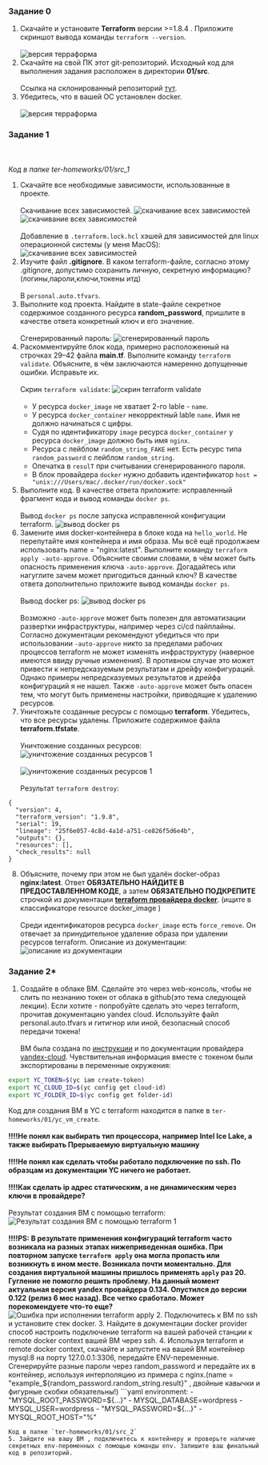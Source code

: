 ### Задание 0
1. Скачайте и установите **Terraform** версии >=1.8.4 . Приложите скриншот вывода команды ```terraform --version```.
<br><br>
![версия терраформа](./pic/0_1_1.png)
2. Скачайте на свой ПК этот git-репозиторий. Исходный код для выполнения задания расположен в директории **01/src**.
<br><br>
Ссылка на склонированный репозиторий [тут](https://github.com/VikhlyantsevA/ter-homeworks).
3. Убедитесь, что в вашей ОС установлен docker.
<br><br>
![версия терраформа](./pic/0_3_1.png)


### Задание 1
<br><br>
*Код в папке ter-homeworks/01/src_1*

1. Скачайте все необходимые зависимости, использованные в проекте. 
<br><br>
Скачивание всех зависимостей.
![скачивание всех зависимостей](./pic/1_1_1.png)
![скачивание всех зависимостей](./pic/1_1_2.png)
<br><br>
Добавление в `.terraform.lock.hcl` хэшей для зависимостей для linux операционной системы (у меня MacOS):
![скачивание всех зависимостей](./pic/1_1_3.png)
2. Изучите файл **.gitignore**. В каком terraform-файле, согласно этому .gitignore, допустимо сохранить личную, секретную информацию?(логины,пароли,ключи,токены итд)
<br><br>
В `personal.auto.tfvars`.
3. Выполните код проекта. Найдите  в state-файле секретное содержимое созданного ресурса **random_password**, пришлите в качестве ответа конкретный ключ и его значение.
<br><br>
Сгенерированный пароль:
![сгенерированный пароль](./pic/1_3_1.png)
4. Раскомментируйте блок кода, примерно расположенный на строчках 29–42 файла **main.tf**. Выполните команду ```terraform validate```. Объясните, в чём заключаются намеренно допущенные ошибки. Исправьте их.
<br><br>
Скрин `terraform validate`:
![скрин terraform validate](./pic/1_4_1.png)
<br><br>
   - У ресурса `docker_image` не хватает 2-го lable - `name`.
   - У ресурса `docker_container` некорректный lable `name`. Имя не должно начинаться с цифры.
   - Судя по идентификатору `image` ресурса `docker_container` у ресурса `docker_image` должно быть имя `nginx`.
   - Ресурса с лейблом `random_string_FAKE` нет. Есть ресурс типа `random_password` с лейблом `random_string`.
   - Опечатка в `resulT` при считывании сгенерированного пароля.
   - В блок провайдера `docker` нужно добавить идентификатор `host = "unix:///Users/mac/.docker/run/docker.sock"`
5. Выполните код. В качестве ответа приложите: исправленный фрагмент кода и вывод команды ```docker ps```.
<br><br>
Вывод `docker ps` после запуска исправленной конфигуации terraform.
![вывод docker ps](./pic/1_5_1.png)
6. Замените имя docker-контейнера в блоке кода на ```hello_world```. Не перепутайте имя контейнера и имя образа. Мы всё ещё продолжаем использовать name = "nginx:latest". Выполните команду ```terraform apply -auto-approve```.
Объясните своими словами, в чём может быть опасность применения ключа  ```-auto-approve```. Догадайтесь или нагуглите зачем может пригодиться данный ключ? В качестве ответа дополнительно приложите вывод команды ```docker ps```.
<br><br>
Вывод docker ps:
![вывод docker ps](./pic/1_6_1.png)
<br><br>
Возможно `-auto-approve` может быть полезен для автоматизации развертки инфраструктуры, например через ci/cd пайплайны. 
Согласно документации рекомендуют убедиться что при использовании `-auto-approve` никто за пределами рабочих процессов terraform не может изменять инфраструктуру (наверное имеются ввиду ручные изменения). В противном случае это может привести к непредсказуемым результатам и дрейфу конфигураций. Однако примеры непредсказуемых результатов и дрейфа конфигураций я не нашел. 
Также `-auto-approve` может быть опасен тем, что могут быть применены настройки, приводящие к удалению ресурсов.
7. Уничтожьте созданные ресурсы с помощью **terraform**. Убедитесь, что все ресурсы удалены. Приложите содержимое файла **terraform.tfstate**. 
<br><br>
Уничтожение созданных ресурсов:
![уничтожение созданных ресурсов 1](./pic/1_7_1.png)
<br><br>
![уничтожение созданных ресурсов 1](./pic/1_7_2.png)
<br><br>
Результат `terraform destroy`:
```
{
  "version": 4,
  "terraform_version": "1.9.8",
  "serial": 19,
  "lineage": "25f6e057-4c8d-4a1d-a751-ce826f5d6e4b",
  "outputs": {},
  "resources": [],
  "check_results": null
}
```
8. Объясните, почему при этом не был удалён docker-образ **nginx:latest**. Ответ **ОБЯЗАТЕЛЬНО НАЙДИТЕ В ПРЕДОСТАВЛЕННОМ КОДЕ**, а затем **ОБЯЗАТЕЛЬНО ПОДКРЕПИТЕ** строчкой из документации [**terraform провайдера docker**](https://docs.comcloud.xyz/providers/kreuzwerker/docker/latest/docs).  (ищите в классификаторе resource docker_image )
<br><br>
Среди идентификаторов ресурса `docker_image` есть `force_remove`. Он отвечает за принудительное удаление образа при удалении ресурсов terraform.
Описание из документации:
![описание из документации](./pic/1_8_1.png)


### Задание 2*
1. Создайте в облаке ВМ. Сделайте это через web-консоль, чтобы не слить по незнанию токен от облака в github(это тема следующей лекции). Если хотите - попробуйте сделать это через terraform, прочитав документацию yandex cloud. Используйте файл personal.auto.tfvars и гитигнор или иной, безопасный способ передачи токена!
<br><br>
ВМ была создана по [инструкции](https://yandex.cloud/en/docs/tutorials/infrastructure-management/terraform-quickstart?utm_referrer=about%3Ablank) и по документации провайдера [yandex-cloud](https://registry.terraform.io/providers/yandex-cloud/yandex/latest/docs/resources/compute_instance).
Чувствительная информация вместе с токеном были экспортированы в переменные окружения:
```bash
export YC_TOKEN=$(yc iam create-token)
export YC_CLOUD_ID=$(yc config get cloud-id)
export YC_FOLDER_ID=$(yc config get folder-id)
```
Код для создания ВМ в YC с terraform находится в папке в `ter-homeworks/01/yc_vm_create`.
<br><br>
**!!!!Не понял как выбирать тип процессора, например Intel Ice Lake, а также выбирать Прерываемую виртуальную машину**
<br><br>
**!!!!Не понял как сделать чтобы работало подключение по ssh. По образцам из документации YC ничего не работает.**
<br><br>
**!!!!Как сделать ip адрес статическим, а не динамическим через ключи в провайдере?**
<br><br>
Результат создания ВМ с помощью terraform:
![Результат создания ВМ с помощью terraform 1](./pic/2_1_1.png)
<br><br>
**!!!!PS: В результате применения конфигураций terraform часто возникала на разных этапах нижеприведенная ошибка. При повторном запуске `terraform apply` она могла пропасть или возникнуть в ином месте. Возникала почти моментально. Для создания виртуальной машины пришлось применять `apply` раз 20. Гугление не помогло решить проблему. На данный момент актуальная версия yandex провайдера 0.134. Опустился до версии 0.122 (релиз 6 мес назад). Все четко сработало. Может порекомендуете что-то еще?**
![Ошибка при исполнении terraform apply](./pic/2_1_2.png)
2. Подключитесь к ВМ по ssh и установите стек docker.
3. Найдите в документации docker provider способ настроить подключение terraform на вашей рабочей станции к remote docker context вашей ВМ через ssh.
4. Используя terraform и remote docker context, скачайте и запустите на вашей ВМ контейнер mysql:8 на порту 127.0.0.1:3306, передайте ENV-переменные. Сгенерируйте разные пароли через random_password и передайте их в контейнер, используя интерполяцию из примера с nginx.(name = "example_${random_password.random_string.result}" , двойные кавычки и фигурные скобки обязательны!)
    ```yaml
   environment:
      - "MYSQL_ROOT_PASSWORD=${...}"
      - MYSQL_DATABASE=wordpress
      - MYSQL_USER=wordpress
      - "MYSQL_PASSWORD=${...}"
      - MYSQL_ROOT_HOST="%"
   ```
Код в папке `ter-homeworks/01/src_2`
5. Зайдите на вашу ВМ , подключитесь к контейнеру и проверьте наличие секретных env-переменных с помощью команды env. Запишите ваш финальный код в репозиторий.